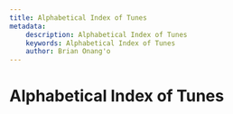 ```yaml
---
title: Alphabetical Index of Tunes
metadata:
    description: Alphabetical Index of Tunes
    keywords: Alphabetical Index of Tunes
    author: Brian Onang'o
---
```


# Alphabetical Index of Tunes